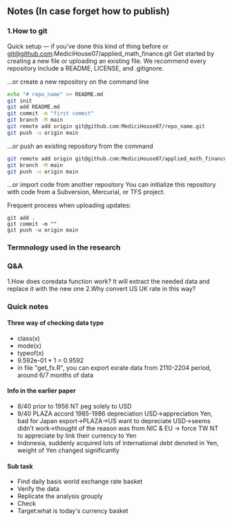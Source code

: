 
## Notes (In case forget how to publish)

### 1.How to git

Quick setup — if you’ve done this kind of thing before or	
git@github.com:MediciHouse07/applied_math_finance.git
Get started by creating a new file or uploading an existing file. We recommend every repository include a README, LICENSE, and .gitignore.

…or create a new repository on the command line
```sh
echo "# repo_name" >> README.md 
git init
git add README.md
git commit -m "first commit"
git branch -M main
git remote add origin git@github.com:MediciHouse07/repo_name.git
git push -u origin main
```
…or push an existing repository from the command 
```sh
git remote add origin git@github.com:MediciHouse07/applied_math_finance.git
git branch -M main
git push -u origin main

```
…or import code from another repository
You can initialize this repository with code from a Subversion, Mercurial, or TFS project.

Frequent process when uploading updates:
```
git add .
git commit -m ""
git push -u origin main
```

### Termnology used in the research
### Q&A

1.How does coredata function work?
It will extract the needed data and replace it with the new one
2.Why convert US UK rate in this way?

### Quick notes
#### Three way of checking data type
- class(x)
- mode(x)
- typeof(x)
- 9.592e-01 * 1 = 0.9592
- in file "get_fx.R", you can export exrate data from 2110-2204 period, around 6/7 months of data



#### Info in the earlier paper
- 8/40 prior to 1956 NT peg solely to USD
- 9/40 PLAZA accord 1985-1986 depreciation USD->appreciation Yen, bad for Japan export->PLAZA->US want to depreciate USD->seems didn't work->thought of the reason was from NIC & EU -> force TW NT to appreciate by link their currency to Yen
- Indonesia, suddenly acquired lots of international debt denoted in Yen, weight of Yen changed significantly

#### Sub task
- Find daily basis world exchange rate basket
- Verify the data
- Replicate the analysis grouply
- Check
- Target:what is today's currency basket
